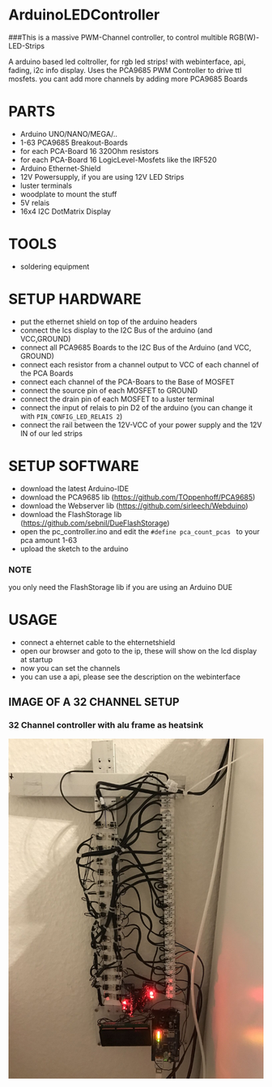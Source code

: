 # ArduinoLEDController
###This is a massive PWM-Channel controller, to control multible RGB(W)-LED-Strips

A arduino based led coltroller, for rgb led strips! with webinterface, api, fading, i2c info display.
Uses the PCA9685 PWM Controller to drive ttl mosfets. you cant add more channels by adding more PCA9685 Boards

# PARTS
* Arduino UNO/NANO/MEGA/..
* 1-63 PCA9685 Breakout-Boards
* for each PCA-Board 16 320Ohm resistors
* for each PCA-Board 16 LogicLevel-Mosfets like the IRF520
* Arduino Ethernet-Shield
* 12V Powersupply, if you are using 12V LED Strips
* luster terminals
* woodplate to mount the stuff
* 5V relais
* 16x4 I2C DotMatrix Display

# TOOLS
* soldering equipment

# SETUP HARDWARE
* put the ethernet shield on top of the arduino headers
* connect the lcs display to the I2C Bus of the arduino (and VCC,GROUND)
* connect all PCA9685 Boards to the I2C Bus of the Arduino (and VCC, GROUND)
* connect each resistor from a channel output to VCC of each channel of the PCA Boards
* connect each channel of the PCA-Boars to the Base of MOSFET
* connect the source pin of each MOSFET to GROUND
* connect the drain pin of each MOSFET to a luster terminal
* connect the input of relais to pin D2 of the arduino (you can change it with `PIN_CONFIG_LED_RELAIS 2`)
* connect the rail between the 12V-VCC of your power supply and the 12V IN of our led strips

# SETUP SOFTWARE
* download the latest Arduino-IDE
* download the PCA9685 lib (https://github.com/TOppenhoff/PCA9685)
* download the Webserver lib (https://github.com/sirleech/Webduino)
* download the FlashStorage lib (https://github.com/sebnil/DueFlashStorage)
* open the pc_controller.ino and edit the `#define pca_count_pcas ` to your pca amount 1-63
* upload the sketch to the arduino
### NOTE
you only need the FlashStorage lib if you are using an Arduino DUE

# USAGE
* connect a ehternet cable to the ehternetshield
* open our browser and goto to the ip, these will show on the lcd display at startup
* now you can set the channels
* you can use a api, please see the description on the webinterface


## IMAGE OF A 32 CHANNEL SETUP
### 32 Channel controller with alu frame as heatsink
![alt tag](https://raw.githubusercontent.com/RBEGamer/ArduinoLEDController/master/images/32channel.jpeg)
